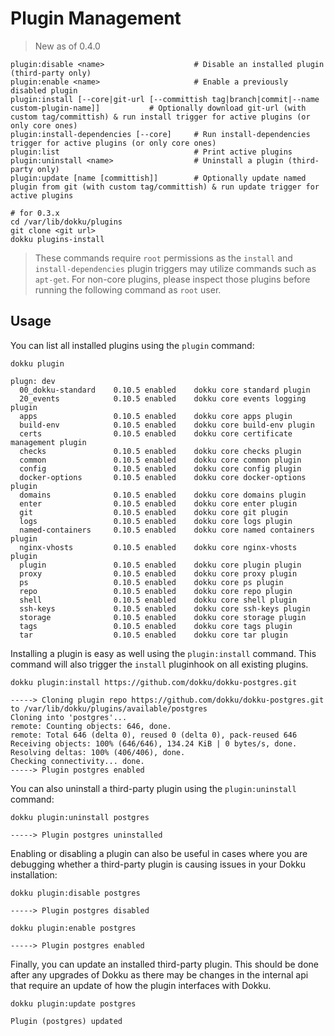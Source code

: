 # Plugin Management

> New as of 0.4.0

```
plugin:disable <name>                    # Disable an installed plugin (third-party only)
plugin:enable <name>                     # Enable a previously disabled plugin
plugin:install [--core|git-url [--committish tag|branch|commit|--name custom-plugin-name]]           # Optionally download git-url (with custom tag/committish) & run install trigger for active plugins (or only core ones)
plugin:install-dependencies [--core]     # Run install-dependencies trigger for active plugins (or only core ones)
plugin:list                              # Print active plugins
plugin:uninstall <name>                  # Uninstall a plugin (third-party only)
plugin:update [name [committish]]        # Optionally update named plugin from git (with custom tag/committish) & run update trigger for active plugins
```

```shell
# for 0.3.x
cd /var/lib/dokku/plugins
git clone <git url>
dokku plugins-install
```

> These commands require `root` permissions as the `install` and `install-dependencies` plugin triggers may utilize commands such as `apt-get`. For non-core plugins, please inspect those plugins before running the following command as `root` user.

## Usage

You can list all installed plugins using the `plugin` command:

```shell
dokku plugin
```

```
plugn: dev
  00_dokku-standard    0.10.5 enabled    dokku core standard plugin
  20_events            0.10.5 enabled    dokku core events logging plugin
  apps                 0.10.5 enabled    dokku core apps plugin
  build-env            0.10.5 enabled    dokku core build-env plugin
  certs                0.10.5 enabled    dokku core certificate management plugin
  checks               0.10.5 enabled    dokku core checks plugin
  common               0.10.5 enabled    dokku core common plugin
  config               0.10.5 enabled    dokku core config plugin
  docker-options       0.10.5 enabled    dokku core docker-options plugin
  domains              0.10.5 enabled    dokku core domains plugin
  enter                0.10.5 enabled    dokku core enter plugin
  git                  0.10.5 enabled    dokku core git plugin
  logs                 0.10.5 enabled    dokku core logs plugin
  named-containers     0.10.5 enabled    dokku core named containers plugin
  nginx-vhosts         0.10.5 enabled    dokku core nginx-vhosts plugin
  plugin               0.10.5 enabled    dokku core plugin plugin
  proxy                0.10.5 enabled    dokku core proxy plugin
  ps                   0.10.5 enabled    dokku core ps plugin
  repo                 0.10.5 enabled    dokku core repo plugin
  shell                0.10.5 enabled    dokku core shell plugin
  ssh-keys             0.10.5 enabled    dokku core ssh-keys plugin
  storage              0.10.5 enabled    dokku core storage plugin
  tags                 0.10.5 enabled    dokku core tags plugin
  tar                  0.10.5 enabled    dokku core tar plugin
```

Installing a plugin is easy as well using the `plugin:install` command. This command will also trigger the `install` pluginhook on all existing plugins.

```shell
dokku plugin:install https://github.com/dokku/dokku-postgres.git
```

```
-----> Cloning plugin repo https://github.com/dokku/dokku-postgres.git to /var/lib/dokku/plugins/available/postgres
Cloning into 'postgres'...
remote: Counting objects: 646, done.
remote: Total 646 (delta 0), reused 0 (delta 0), pack-reused 646
Receiving objects: 100% (646/646), 134.24 KiB | 0 bytes/s, done.
Resolving deltas: 100% (406/406), done.
Checking connectivity... done.
-----> Plugin postgres enabled
```

You can also uninstall a third-party plugin using the `plugin:uninstall` command:

```shell
dokku plugin:uninstall postgres
```

```
-----> Plugin postgres uninstalled
```

Enabling or disabling a plugin can also be useful in cases where you are debugging whether a third-party plugin is causing issues in your Dokku installation:

```shell
dokku plugin:disable postgres
```

```
-----> Plugin postgres disabled
```

```shell
dokku plugin:enable postgres
```

```
-----> Plugin postgres enabled
```

Finally, you can update an installed third-party plugin. This should be done after any upgrades of Dokku as there may be changes in the internal api that require an update of how the plugin interfaces with Dokku.

```shell
dokku plugin:update postgres
```

```
Plugin (postgres) updated
```
